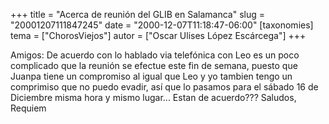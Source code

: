 +++
title = "Acerca de reunión del GLIB en Salamanca"
slug = "20001207111847245"
date = "2000-12-07T11:18:47-06:00"
[taxonomies]
tema = ["ChorosViejos"]
autor = ["Oscar Ulises López Escárcega"]
+++

Amigos:
De acuerdo con lo hablado via telefónica con Leo es un poco complicado
que la reunión se efectue este fin de semana, puesto que Juanpa tiene un
compromiso al igual que Leo y yo tambien tengo un comprimiso que no
puedo evadir, así que lo pasamos para el sábado 16 de Diciembre misma
hora y mismo lugar...
Estan de acuerdo???
Saludos, Requiem

